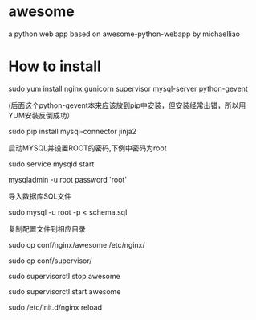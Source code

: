 # awesome
a python web app based on awesome-python-webapp by michaelliao
# How to install
sudo yum install nginx gunicorn  supervisor mysql-server python-gevent

  (后面这个python-gevent本来应该放到pip中安装，但安装经常出错，所以用YUM安装反倒成功）

sudo pip install mysql-connector jinja2

启动MYSQL并设置ROOT的密码,下例中密码为root

sudo service mysqld start

mysqladmin -u root password 'root'

导入数据库SQL文件

sudo mysql -u root -p < schema.sql

复制配置文件到相应目录

sudo cp conf/nginx/awesome /etc/nginx/

sudo cp conf/supervisor/

 sudo supervisorctl stop awesome
 
 sudo supervisorctl start awesome
 
 sudo /etc/init.d/nginx reload

